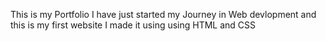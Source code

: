 This is my Portfolio
I have just started my Journey in Web devlopment and this is my first website 
I made it using using HTML and CSS
